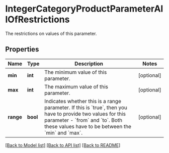 # IntegerCategoryProductParameterAllOfRestrictions

The restrictions on values of this parameter.
## Properties
Name | Type | Description | Notes
------------ | ------------- | ------------- | -------------
**min** | **int** | The minimum value of this parameter. | [optional] 
**max** | **int** | The maximum value of this parameter. | [optional] 
**range** | **bool** | Indicates whether this is a range parameter. If this is &#x60;true&#x60;, then you have to provide two values for this parameter - &#x60;from&#x60; and &#x60;to&#x60;. Both these values have to be between the &#x60;min&#x60; and &#x60;max&#x60;. | [optional] 

[[Back to Model list]](../README.md#documentation-for-models) [[Back to API list]](../README.md#documentation-for-api-endpoints) [[Back to README]](../README.md)


